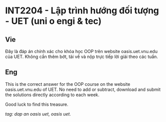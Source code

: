 # INT2204 - Lập trình hướng đối tượng - UET (uni o engi & tec)

## Vie
Đây là đáp án chính xác cho khóa học OOP trên website oasis.uet.vnu.edu của UET. Không cần thêm bớt, tải về và nộp trực tiếp lời giải theo các tuần.

## Eng
This is the correct answer for the OOP course on the website oasis.uet.vnu.edu of UET. No need to add or subtract, download and submit the solutions directly according to each week.

Good luck to find this treasure.

*tag: dap an oasis uet, oasis uet.*
